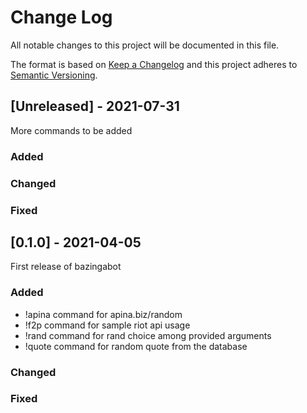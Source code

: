
# Change Log
All notable changes to this project will be documented in this file.
 
The format is based on [Keep a Changelog](http://keepachangelog.com/)
and this project adheres to [Semantic Versioning](http://semver.org/).
 
## [Unreleased] - 2021-07-31
 
More commands to be added
 
### Added

### Changed
 
### Fixed
 
## [0.1.0] - 2021-04-05
   
First release of bazingabot

### Added
- !apina command for apina.biz/random
- !f2p command for sample riot api usage
- !rand command for rand choice among provided arguments
- !quote command for random quote from the database
 
### Changed
  
### Fixed
